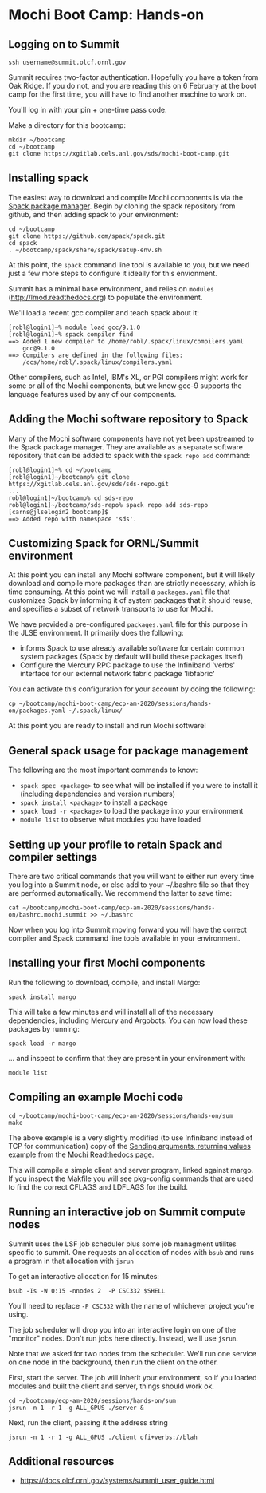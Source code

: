 # Mochi Boot Camp: Hands-on

## Logging on to Summit

```ssh username@summit.olcf.ornl.gov```

Summit requires two-factor authentication.  Hopefully you have a token from Oak
Ridge.  If you do not, and you are reading this on 6 February at the boot camp
for the first time, you will have to find another machine to work on.

You'll log in with your pin + one-time pass code.

Make a directory for this bootcamp:

```
mkdir ~/bootcamp
cd ~/bootcamp
git clone https://xgitlab.cels.anl.gov/sds/mochi-boot-camp.git
```
## Installing spack

The easiest way to download and compile Mochi components is via the [Spack
package manager](https://spack.io/).  Begin by cloning the spack repository
from github, and then adding spack to your environment:

```
cd ~/bootcamp
git clone https://github.com/spack/spack.git
cd spack
. ~/bootcamp/spack/share/spack/setup-env.sh
```

At this point, the `spack` command line tool is available to you, but we
need just a few more steps to configure it ideally for this envionment.

Summit has a minimal base environment, and relies on `modules`
(http://lmod.readthedocs.org) to populate the environment.

We'll load a recent gcc compiler and teach spack about it:

```
[robl@login1]~% module load gcc/9.1.0
[robl@login1]~% spack compiler find
==> Added 1 new compiler to /home/robl/.spack/linux/compilers.yaml
    gcc@9.1.0
==> Compilers are defined in the following files:
    /ccs/home/robl/.spack/linux/compilers.yaml
```

Other compilers, such as Intel, IBM's XL, or PGI compilers might work for some
or all of the Mochi components, but we know gcc-9 supports the language
features used by any of our components.

## Adding the Mochi software repository to Spack

Many of the Mochi software components have not yet been upstreamed to the
Spack package manager.  They are available as a separate software repository
that can be added to spack with the `spack repo add` command:

```
[robl@login1]~% cd ~/bootcamp
[robl@login1]~/bootcamp% git clone https://xgitlab.cels.anl.gov/sds/sds-repo.git
...
robl@login1]~/bootcamp% cd sds-repo
robl@login1]~/bootcamp/sds-repo% spack repo add sds-repo
[carns@jlselogin2 bootcamp]$
==> Added repo with namespace 'sds'.
```
## Customizing Spack for ORNL/Summit environment

At this point you can install any Mochi software component, but it will
likely download and compile more packages than are strictly necessary, which
is time consuming.  At this point we will install a `packages.yaml` file
that customizes Spack by informing it of system packages that it should
reuse, and specifies a subset of network transports to use for Mochi.

We have provided a pre-configured `packages.yaml` file for this purpose in
the JLSE environment.  It primarily does the following:

* informs Spack to use already available software for certain common system
  packages (Spack by default will build these packages itself)
* Configure the Mercury RPC package to use the Infiniband 'verbs' interface for our
  external network fabric package 'libfabric'

You can activate this configuration for your account by doing the following:

```
cp ~/bootcamp/mochi-boot-camp/ecp-am-2020/sessions/hands-on/packages.yaml ~/.spack/linux/
```

At this point you are ready to install and run Mochi software!

## General spack usage for package management

The following are the most important commands to know:

* `spack spec <package>` to see what will be installed if you were to
  install it (including dependencies and version numbers)
* `spack install <package>` to install a package
* `spack load -r <package>` to load the package into your environment
* `module list` to observe what modules you have loaded

## Setting up your profile to retain Spack and compiler settings

There are two critical commands that you will want to either run every time
you log into a Summit node, or else add to your ~/.bashrc file so that they
are performed automatically.  We recommend the latter to save time:

```
cat ~/bootcamp/mochi-boot-camp/ecp-am-2020/sessions/hands-on/bashrc.mochi.summit >> ~/.bashrc
```

Now when you log into Summit moving forward you will have the correct compiler
and Spack command line tools available in your environment.

## Installing your first Mochi components

Run the following to download, compile, and install Margo:

```
spack install margo
```

This will take a few minutes and will install all of the necessary
dependencies, including Mercury and Argobots.  You can now load these
packages by running:

```
spack load -r margo
```

... and inspect to confirm that they are present in your environment with:

```
module list
```

## Compiling an example Mochi code

```
cd ~/bootcamp/mochi-boot-camp/ecp-am-2020/sessions/hands-on/sum
make
```

The above example is a very slightly modified (to use Infiniband instead
of TCP for communication) copy of the [Sending arguments, returning
values](https://mochi.readthedocs.io/en/latest/margo/03_sum.html#) example
from the [Mochi Readthedocs
page](https://mochi.readthedocs.io/en/latest/index.html).

This will compile a simple client and server program, linked
against margo.  If you inspect the Makfile you will see pkg-config commands
that are used to find the correct CFLAGS and LDFLAGS for the build.

## Running an interactive job on Summit compute nodes

Summit uses the LSF job scheduler plus some job managment utilites specific to
summit.  One requests an allocation of nodes with `bsub` and runs a program in
that allocation with `jsrun`

To get an interactive allocation for 15 minutes:
```
bsub -Is -W 0:15 -nnodes 2  -P CSC332 $SHELL
```

You'll need to replace `-P CSC332` with the name of whichever project you're using.

The job scheduler will drop you into an interactive login on one of the
"monitor" nodes.  Don't run jobs here directly.  Instead, we'll use `jsrun`.

Note that we asked for two nodes from the scheduler.  We'll run one service on
one node in the background, then run the client on the other.

First, start the server.  The job will inherit your environment, so if you
loaded modules and built the client and server, things should work ok.


```
cd ~/bootcamp/ecp-am-2020/sessions/hands-on/sum
jsrun -n 1 -r 1 -g ALL_GPUS ./server &

```

Next, run the client, passing it the address string

```
jsrun -n 1 -r 1 -g ALL_GPUS ./client ofi+verbs://blah
```


## Additional resources

- https://docs.olcf.ornl.gov/systems/summit_user_guide.html

